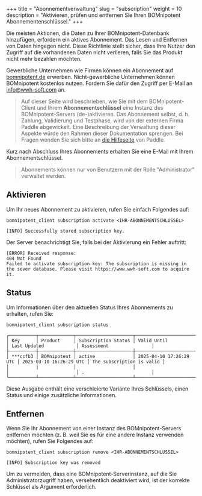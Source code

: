 +++
title = "Abonnementverwaltung"
slug = "subscription"
weight = 10
description = "Aktivieren, prüfen und entfernen Sie Ihren BOMnipotent Abonnementenschlüssel."
+++

Die meisten Aktionen, die Daten zu Ihrer BOMnipotent-Datenbank hinzufügen, erfordern ein aktives Abonnement. Das Lesen und Entfernen von Daten hingegen nicht. Diese Richtlinie stellt sicher, dass Ihre Nutzer den Zugriff auf die vorhandenen Daten nicht verlieren, falls Sie das Produkt nicht mehr bezahlen möchten.

Gewerbliche Unternehmen wie Firmen können ein Abonnement auf [bomnipotent.de](https://www.bomnipotent.de/de/pricing) erwerben. Nicht-gewerbliche Unternehmen können BOMnipotent kostenlos nutzen. Fordern Sie dafür den Zugriff per E-Mail an [info@wwh-soft.com](mailto:info@wwh-soft.com) an.

> Auf dieser Seite wird beschrieben, wie Sie mit dem BOMnipotent-Client und Ihrem **Abonnementschlüssel** eine Instanz des BOMnipotent-Servers (de-)aktivieren. Das Abonnement selbst, d. h. Zahlung, Validierung und Testphase, wird von der externen Firma Paddle abgewickelt. Eine Beschreibung der Verwaltung dieser Aspekte würde den Rahmen dieser Dokumentation sprengen. Bei Fragen wenden Sie sich bitte an [die Hilfeseite](https://www.paddle.com/help) von Paddle.

Kurz nach Abschluss Ihres Abonnements erhalten Sie eine E-Mail mit Ihrem Abonnementschlüssel.

> Abonnements können nur von Benutzern mit der Rolle "Administrator" verwaltet werden.

## Aktivieren

Um Ihr neues Abonnement zu aktivieren, rufen Sie einfach Folgendes auf:
```
bomnipotent_client subscription activate <IHR-ABONNEMENTSCHLÜSSEL>
```
``` {wrap="false" title="Ausgabe"}
[INFO] Successfully stored subscription key.
```

Der Server benachrichtigt Sie, falls bei der Aktivierung ein Fehler auftritt:
``` {wrap="false" title="Ausgabe"}
[ERROR] Received response:
404 Not Found
Failed to activate subscription key: The subscription is missing in the sever database. Please visit https://www.wwh-soft.com to acquire it.
```

## Status

Um Informationen über den aktuellen Status Ihres Abonnements zu erhalten, rufen Sie:
```
bomnipotent_client subscription status
```
``` {wrap="false" title="Ausgabe"}
╭──────────┬─────────────┬─────────────────────┬─────────────────────────┬─────────────────────────┬───────────────────────────╮
│ Key      │ Product     │ Subscription Status │ Valid Until             │ Last Updated            │ Assessment                │
├──────────┼─────────────┼─────────────────────┼─────────────────────────┼─────────────────────────┼───────────────────────────┤
│ ***ccfb3 │ BOMnipotent │ active              │ 2025-04-10 17:26:29 UTC │ 2025-03-10 16:26:29 UTC │ The subscription is valid │
│          │             │                     │                         │                         │ .                         │
╰──────────┴─────────────┴─────────────────────┴─────────────────────────┴─────────────────────────┴───────────────────────────╯
```

Diese Ausgabe enthält eine verschleierte Variante Ihres Schlüssels, einen Status und einige zusätzliche Informationen.

## Entfernen

Wenn Sie Ihr Abonnement von einer Instanz des BOMnipotent-Servers entfernen möchten (z. B. weil Sie es für eine andere Instanz verwenden möchten), rufen Sie Folgendes auf:
```
bomnipotent_client subscription remove <IHR-ABONNEMENTSCHLÜSSEL>
```
``` {wrap="false" title="Ausgabe"}
[INFO] Subscription key was removed
```

Um zu vermeiden, dass eine BOMnipotent-Serverinstanz, auf die Sie Administratorzugriff haben, versehentlich deaktiviert wird, ist der korrekte Schlüssel als Argument erforderlich.
